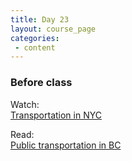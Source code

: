 ```yaml
---
title: Day 23
layout: course_page
categories:
 - content
---
```


### Before class 

Watch:  
[Transportation in NYC](https://www.ted.com/talks/ben_wellington_how_we_found_the_worst_place_to_park_in_new_york_city_using_big_data)  

Read:  
[Public transportation in BC](https://dsi.ubc.ca/sites/dsi.ubc.ca/files/dssg_final_report_open_transit.pdf)
